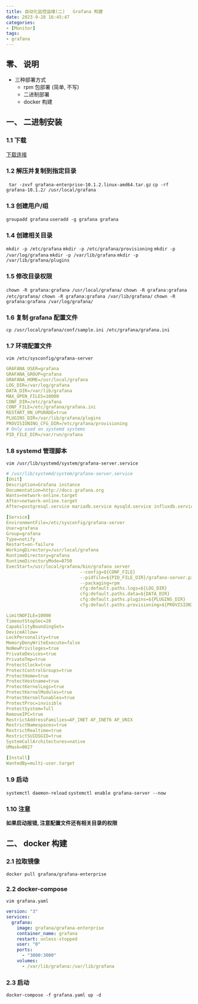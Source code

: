 ```yaml
---
title: 自动化监控运维(二)   Grafana 构建
date: 2023-9-28 16:45:47
categories: 
- [Monitor]
tags: 
- grafana
---
```


## 零、 说明

- 三种部署方式
    - rpm 包部署 (简单, 不写)
    - 二进制部署
    - docker 构建


## 一、 二进制安装

### 1.1 下载

[下载连接](https://dl.grafana.com/enterprise/release/grafana-enterprise-10.1.2.linux-amd64.tar.gz)

### 1.2 解压并复制到指定目录
``` tar -zxvf grafana-enterprise-10.1.2.linux-amd64.tar.gz```
``` cp -rf grafana-10.1.2/ /usr/local/grafana ```

### 1.3 创建用户/组
```groupadd grafana```
```useradd -g grafana grafana```

### 1.4 创建相关目录
```mkdir -p /etc/grafana```
```mkdir -p /etc/grafana/provisioning```
```mkdir -p /var/log/grafana```
```mkdir -p /var/lib/grafana```
```mkdir -p /var/lib/grafana/plugins```

### 1.5 修改目录权限
```chown -R grafana:grafana /usr/local/grafana/```
```chown -R grafana:grafana /etc/grafana/```
```chown -R grafana:grafana /var/lib/grafana/```
```chown -R grafana:grafana /var/log/grafana/```

### 1.6 复制 grafana 配置文件
``` cp /usr/local/grafana/conf/sample.ini /etc/grafana/grafana.ini ```

### 1.7 环境配置文件
```vim /etc/sysconfig/grafana-server```

``` yaml
GRAFANA_USER=grafana
GRAFANA_GROUP=grafana
GRAFANA_HOME=/usr/local/grafana
LOG_DIR=/var/log/grafana
DATA_DIR=/var/lib/grafana
MAX_OPEN_FILES=10000
CONF_DIR=/etc/grafana
CONF_FILE=/etc/grafana/grafana.ini
RESTART_ON_UPGRADE=true
PLUGINS_DIR=/var/lib/grafana/plugins
PROVISIONING_CFG_DIR=/etc/grafana/provisioning
# Only used on systemd systems
PID_FILE_DIR=/var/run/grafana
```

### 1.8 systemd 管理脚本
```vim /usr/lib/systemd/system/grafana-server.service```

``` yaml
# /usr/lib/systemd/system/grafana-server.service
[Unit]
Description=Grafana instance
Documentation=http://docs.grafana.org
Wants=network-online.target
After=network-online.target
After=postgresql.service mariadb.service mysqld.service influxdb.service

[Service]
EnvironmentFile=/etc/sysconfig/grafana-server
User=grafana
Group=grafana
Type=notify
Restart=on-failure
WorkingDirectory=/usr/local/grafana
RuntimeDirectory=grafana
RuntimeDirectoryMode=0750
ExecStart=/usr/local/grafana/bin/grafana server                                     \
                            --config=${CONF_FILE}                                   \
                            --pidfile=${PID_FILE_DIR}/grafana-server.pid            \
                            --packaging=rpm                                         \
                            cfg:default.paths.logs=${LOG_DIR}                       \
                            cfg:default.paths.data=${DATA_DIR}                      \
                            cfg:default.paths.plugins=${PLUGINS_DIR}                \
                            cfg:default.paths.provisioning=${PROVISIONING_CFG_DIR}

LimitNOFILE=10000
TimeoutStopSec=20
CapabilityBoundingSet=
DeviceAllow=
LockPersonality=true
MemoryDenyWriteExecute=false
NoNewPrivileges=true
PrivateDevices=true
PrivateTmp=true
ProtectClock=true
ProtectControlGroups=true
ProtectHome=true
ProtectHostname=true
ProtectKernelLogs=true
ProtectKernelModules=true
ProtectKernelTunables=true
ProtectProc=invisible
ProtectSystem=full
RemoveIPC=true
RestrictAddressFamilies=AF_INET AF_INET6 AF_UNIX
RestrictNamespaces=true
RestrictRealtime=true
RestrictSUIDSGID=true
SystemCallArchitectures=native
UMask=0027

[Install]
WantedBy=multi-user.target
```

### 1.9 启动

```systemctl daemon-reload```
```systemctl enable grafana-server --now```


### 1.10 注意

**如果启动报错, 注意配置文件还有相关目录的权限**


## 二、 docker 构建

### 2.1 拉取镜像

``` docker pull grafana/grafana-enterprise ```

### 2.2 docker-compose

```vim grafana.yaml ```

``` yaml
version: "3"
services:
  grafana:
    image: grafana/grafana-enterprise
    container_name: grafana
    restart: unless-stopped
    user: "0"
    ports:
      - "3000:3000"
    volumes:
      - /var/lib/grafana:/var/lib/grafana
```

### 2.3 启动

``` docker-compose -f grafana.yaml up -d ```